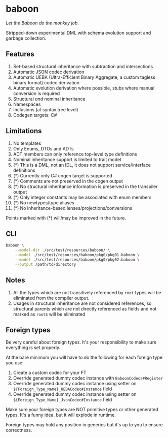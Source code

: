 # baboon

*Let the Baboon do the monkey job*.

Stripped-down experimental DML with schema evolution support and garbage collection.

## Features

1. Set-based structural inheritance with subtraction and intersections
2. Automatic JSON codec derivation
3. Automatic UEBA (Ultra-Efficient Binary Aggregate, a custom tagless binary format) codec derivation
4. Automatic evolution derivation where possible, stubs where manual conversion is required
5. Structural *and* nominal inheritance
6. Namespaces
7. Inclusions (at syntax tree level)
8. Codegen targets: C#

## Limitations

1. No templates
2. Only Enums, DTOs and ADTs
3. ADT members can only reference top-level type definitions
4. Nominal inheritance support is limited to trait model
5. (*) This is a DML, not an IDL, it does not support service/interface definitions
6. (*) Currently only C# cogen target is supported
7. (*) Comments are not preserved in the cogen output
8. (*) No structural inheritance information is preserved in the transpiler output
9. (*) Only integer constants may be associated with enum members
10. (*) No newtypes/type aliases
11. (*) No inheritance-based lenses/projections/conversions

Points marked with (*) will/may be improved in the future.

## CLI

```bash
baboon \
    --model-dir ./src/test/resources/baboon/ \
    --model ./src/test/resources/baboon/pkg0/pkg01.baboon \
    --model ./src/test/resources/baboon/pkg0/pkg02.baboon \
    --output /path/to/directory
```

## Notes

1. All the types which are not transitively referenced by `root` types will be eliminated from the compiler output.
2. Usages in structural inheritance are not considered references, so structural parents which are not directly referenced as fields and not marked as `root`s will be eliminated 

## Foreign types

Be very careful about foreign types. It's your responsibility to make sure everything is set properly.

At the bare minimum you will have to do the following for each foreign type you use:

1) Create a custom codec for your FT
2) Override generated dummy codec instance with `BaboonCodecs#Register`
3) Override generated dummy codec instance using setter on `${Foreign_Type_Name}_UEBACodec#Instance` field
4) Override generated dummy codec instance using setter on `${Foreign_Type_Name}_JsonCodec#Instance` field

Make sure your foreign types are NOT primitive types or other generated types. It's a funny idea, but it will explode in runtime.

Foreign types may hold any position in generics but it's up to you to ensure correctness.
